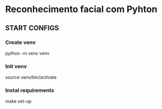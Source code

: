 # Reconhecimento facial com Pyhton 

## START CONFIGS

### Create venv
python -m venv venv 

### Init venv
source venv/bin/activate 

### Instal requirements 
make set-up

